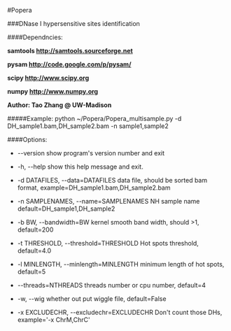#Popera

###DNase I hypersensitive sites identification

####Dependncies:

**samtools http://samtools.sourceforge.net**

**pysam http://code.google.com/p/pysam/**

**scipy http://www.scipy.org**

**numpy http://www.numpy.org**

**Author: Tao Zhang @ UW-Madison**

#####Example: 
python ~/Popera/Popera_multisample.py -d DH_sample1.bam,DH_sample2.bam -n sample1,sample2

####Options:

*  --version             show program's version number and exit

*  -h, --help            show this help message and exit.

*  -d DATAFILES, --data=DATAFILES  data file, should be sorted bam format,
                        example=DH_sample1.bam,DH_sample2.bam
                        
*  -n SAMPLENAMES, --name=SAMPLENAMES
                        NH sample name default=DH_sample1,DH_sample2
                        
* -b BW, --bandwidth=BW
                        kernel smooth band width, should >1, default=200                        
* -t THRESHOLD, --threshold=THRESHOLD
                        Hot spots threshold, default=4.0
                        
* -l MINLENGTH, --minlength=MINLENGTH
                        minimum length of hot spots, default=5

                        
* --threads=NTHREADS    threads number or cpu number, default=4
  
* -w, --wig             whether out put wiggle file, default=False

  
* -x EXCLUDECHR, --excludechr=EXCLUDECHR
                        Don't count those DHs, example='-x ChrM,ChrC'
